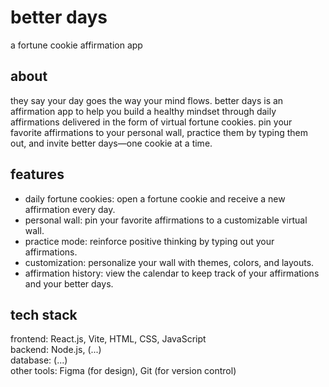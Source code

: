 # better days
a fortune cookie affirmation app

## about <br />
they say your day goes the way your mind flows. better days is an affirmation app to help you build a healthy mindset through daily affirmations delivered in the form of virtual fortune cookies. pin your favorite affirmations to your personal wall, practice them by typing them out, and invite better days—one cookie at a time.

## features <br />
- daily fortune cookies: open a fortune cookie and receive a new affirmation every day.
- personal wall: pin your favorite affirmations to a customizable virtual wall.
- practice mode: reinforce positive thinking by typing out your affirmations.
- customization: personalize your wall with themes, colors, and layouts.
- affirmation history: view the calendar to keep track of your affirmations and your better days.

## tech stack <br />
frontend: React.js, Vite, HTML, CSS, JavaScript <br />
backend: Node.js, (...) <br />
database: (...) <br />
other tools: Figma (for design), Git (for version control)



